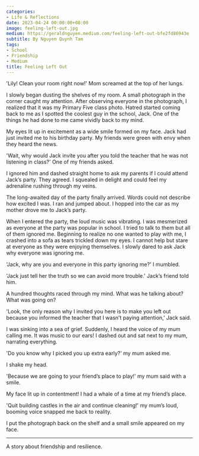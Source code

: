 ```yaml
---
categories:
- Life & Reflections
date: 2023-04-24 00:00:00+08:00
image: feeling-left-out.jpg
medium: https://geraldnguyen.medium.com/feeling-left-out-bfe2fd86943e
subtitle: By Nguyen Quynh Tam
tags:
- School
- Friendship
- Medium
title: Feeling Left Out
---
```


'Lily! Clean your room right now!' Mom screamed at the top of her lungs.

I slowly began dusting the shelves of my room. A small photograph in the corner caught my attention. After observing everyone in the photograph, I realized that it was my Primary Five class photo. Hatred started coming back to me as I spotted the coolest guy in the school, Jack. One of the things he had done to me came vividly back to my mind.

My eyes lit up in excitement as a wide smile formed on my face. Jack had just invited me to his birthday party. My friends were green with envy when they heard the news.

'Wait, why would Jack invite you after you told the teacher that he was not listening in class?' One of my friends asked.

I ignored him and dashed straight home to ask my parents if I could attend Jack’s party. They agreed. I squealed in delight and could feel my adrenaline rushing through my veins.

The long-awaited day of the party finally arrived. Words could not describe how excited I was. I ran and jumped about. I hopped into the car as my mother drove me to Jack’s party.

When I entered the party, the loud music was vibrating. I was mesmerized as everyone at the party was popular in school. I tried to talk to them but all of them ignored me. Beginning to realize no one wanted to play with me, I crashed into a sofa as tears trickled down my eyes. I cannot help but stare at everyone as they were enjoying themselves. I slowly dared to ask Jack why everyone was ignoring me.

'Jack, why are you and everyone in this party ignoring me?' I mumbled.

'Jack just tell her the truth so we can avoid more trouble.' Jack’s friend told him.

A hundred thoughts raced through my mind. What was he talking about? What was going on?

'Look, the only reason why I invited you here is to make you left out because you informed the teacher that I wasn’t paying attention,' Jack said.

I was sinking into a sea of grief. Suddenly, I heard the voice of my mum calling me. It was music to our ears! I dashed out and sat next to my mum, narrating everything.

'Do you know why I picked you up extra early?' my mum asked me.

I shake my head.

'Because we are going to your friend’s place to play!' my mum said with a smile.

My face lit up in contentment! I had a whale of a time at my friend’s place.

'Quit building castles in the air and continue cleaning!' my mum’s loud, booming voice snapped me back to reality.

I put the photograph back on the shelf and a small smile appeared on my face.

---

A story about friendship and resilience.

